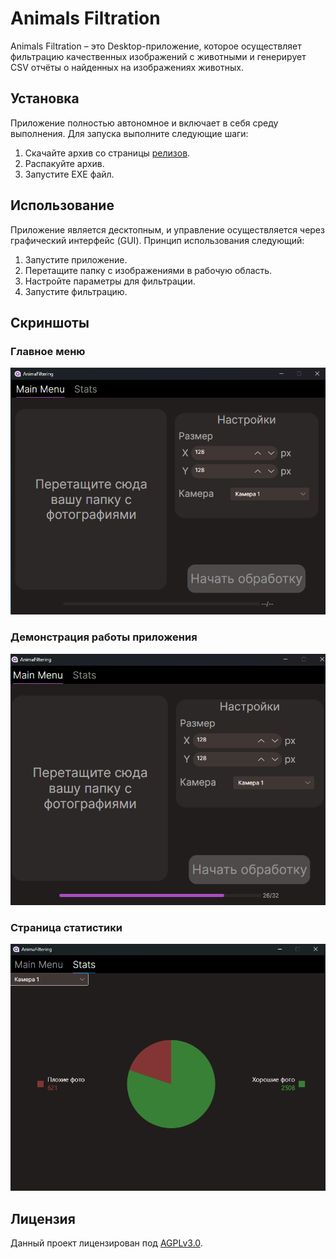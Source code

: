 # Animals Filtration

Animals Filtration – это Desktop-приложение, которое осуществляет фильтрацию качественных изображений с животными и генерирует CSV отчёты о найденных на изображениях животных.

## Установка

Приложение полностью автономное и включает в себя среду выполнения. Для запуска выполните следующие шаги:

1. Скачайте архив со страницы [релизов](https://github.com/MIDIFrogs/AnimalsFiltration/releases).
2. Распакуйте архив.
3. Запустите EXE файл.

## Использование

Приложение является десктопным, и управление осуществляется через графический интерфейс (GUI). Принцип использования следующий:

1. Запустите приложение.
2. Перетащите папку с изображениями в рабочую область.
3. Настройте параметры для фильтрации.
4. Запустите фильтрацию.

## Скриншоты

### Главное меню
![Главное меню](resources/main-menu.png)

### Демонстрация работы приложения
![Демонстрация работы](resources/progress.png)

### Страница статистики
![Страница статистики](resources/stats.png)

## Лицензия

Данный проект лицензирован под [AGPLv3.0](LICENSE).